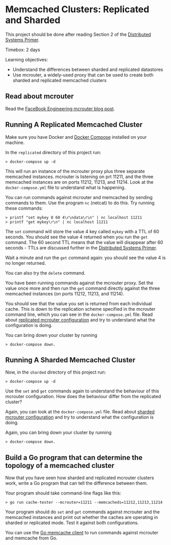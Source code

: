 # Memcached Clusters: Replicated and Sharded

This project should be done after reading Section 2 of the [Distributed Systems Primer](https://docs.google.com/document/d/1WoOTLTdtDqnL3fv3YVfI32kfySHqh7y1UfLizBJ3LXY/edit?usp=sharing). 

Timebox: 2 days

Learning objectives:
 * Understand the differences between sharded and replicated datastores
 * Use mcrouter, a widely-used proxy that can be used to create both sharded and replicated memcached clusters

## Read about mcrouter

Read the [FaceBook Engineering mcrouter blog post](https://engineering.fb.com/2014/09/15/web/introducing-mcrouter-a-memcached-protocol-router-for-scaling-memcached-deployments/).

## Running A Replicated Memcached Cluster

Make sure you have Docker and [Docker Compose](https://docs.docker.com/compose/install/) installed on your machine.

In the `replicated` directory of this project run:

```console
> docker-compose up -d
```

This will run an instance of the mcrouter proxy plus three separate memcached instances.
mcrouter is listening on prt 11211, and the three memcached instances are on ports 11212, 11213, and 11214.
Look at the `docker-compose.yml` file to understand what is happening.

You can run commands against mcrouter and memcached by sending commands to them.
Use the program `nc` (netcat) to do this. Try running these commands:

```console
> printf "set mykey 0 60 4\r\ndata\r\n" | nc localhost 11211
> printf "get mykey\r\n" | nc localhost 11211
```

The `set` command will store the value 4 key called `mykey` with a TTL of 60 seconds. 
You should see the value 4 returned when you run the `get` command.
The 60 second TTL means that the value will disappear after 60 seconds - TTLs are discussed further in the [Distributed Systems Primer](https://docs.google.com/document/d/1WoOTLTdtDqnL3fv3YVfI32kfySHqh7y1UfLizBJ3LXY/edit?usp=sharing). 

Wait a minute and run the `get` command again: you should see the value 4 is no longer returned.

You can also try the `delete` command.

You have been running commands against the mcrouter proxy.
Set the value once more and then run the `get` command directly against the three memcached instances (on ports 11212, 11213, and 11214).

You should see that the value you set is returned from each individual cache. This is down to the replication scheme specified in the mcrouter command line, 
which you can see in the `docker-compose.yml` file. Read about [replicated mcrouter configuration](https://github.com/facebook/mcrouter/wiki/Replicated-pools-setup) 
and try to understand what the configuration is doing.

You can bring down your cluster by running
```console
> docker-compose down.
```

## Running A Sharded Memcached Cluster

Now, in the `sharded` directory of this project run:

```console
> docker-compose up -d
```

Use the `set` and `get` commands again to understand the behaviour of this mcrouter configuration.
How does the behaviour differ from the replicated cluster?

Again, you can look at the `docker-compose.yml` file. Read about [sharded mcrouter configuration](https://github.com/facebook/mcrouter/wiki/Sharded-pools-setup) 
and try to understand what the configuration is doing.

Again, you can bring down your cluster by running
```console
> docker-compose down.
```

## Build a Go program that can determine the topology of a memcached cluster

Now that you have seen how sharded and replicated mcrouter clusters work, write a Go program that can tell the difference between them.

Your program should take command-line flags like this:
```console
> go run cache-tester --mcrouter=11211 --memcacheds=11212,11213,11214
```

Your program should do `set` and `get`  commands against mcrouter and the memcached instances and print out whether the caches are 
operating in sharded or replicated mode. Test it against both configurations.

You can use the [Go memcache client](https://pkg.go.dev/github.com/bradfitz/gomemcache/memcache) to run commands against mcrouter and memcache from Go.
